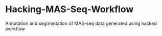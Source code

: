 # Hacking-MAS-Seq-Workflow
Annotation and segmentation of MAS-seq data generated using hacked workflow
